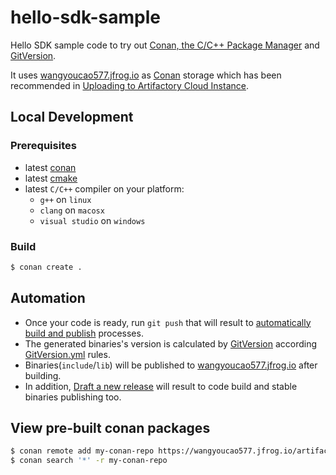 # hello-sdk-sample
Hello SDK sample code to try out [Conan, the C/C++ Package Manager](https://conan.io/) and [GitVersion](https://gitversion.net/).    

It uses [wangyoucao577.jfrog.io](https://wangyoucao577.jfrog.io/) as [Conan](https://conan.io/) storage which has been recommended in [Uploading to Artifactory Cloud Instance](https://docs.conan.io/en/latest/uploading_packages/artifactory/artifactory_cloud.html).     

## Local Development

### Prerequisites
- latest [conan](https://docs.conan.io/en/latest/installation.html)      
- latest [cmake](https://cmake.org/)
- latest `C/C++` compiler on your platform:          
  - `g++` on `linux`
  - `clang` on `macosx`
  - `visual studio` on `windows`      


### Build
```bash
$ conan create .
```

## Automation 
- Once your code is ready, run `git push` that will result to [automatically build and publish](https://github.com/wangyoucao577/hello-sdk-sample/actions) processes.     
- The generated binaries's version is calculated by [GitVersion](https://gitversion.net/) according [GitVersion.yml](GitVersion.yml) rules.     
- Binaries(`include`/`lib`) will be published to [wangyoucao577.jfrog.io](https://wangyoucao577.jfrog.io/) after building.    
- In addition, [Draft a new release](https://github.com/wangyoucao577/hello-sdk-sample/releases/new) will result to code build and stable binaries publishing too.    

## View pre-built conan packages 
```bash
$ conan remote add my-conan-repo https://wangyoucao577.jfrog.io/artifactory/api/conan/test-conan-local
$ conan search '*' -r my-conan-repo
```


